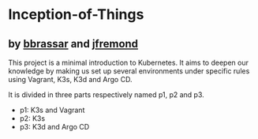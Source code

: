 # Inception-of-Things

by [bbrassar](https://github.com/benjaminbrassart) and
[jfremond](https://github.com/jfremond)
-------
This project is a minimal introduction to Kubernetes. It aims to deepen our
knowledge by making us set up several environments under specific rules using
Vagrant, K3s, K3d and Argo CD.

It is divided in three parts respectively named p1, p2 and p3.
-	p1: K3s and Vagrant
-	p2: K3s
-	p3: K3d and Argo CD
